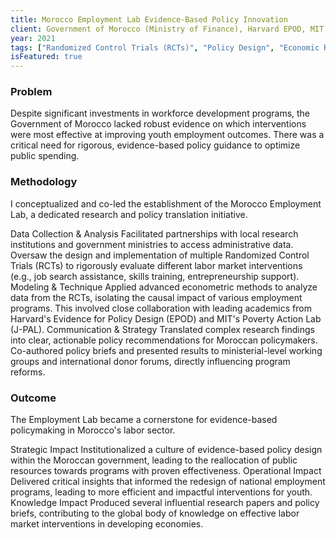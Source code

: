 ```yaml
---
title: Morocco Employment Lab Evidence-Based Policy Innovation
client: Government of Morocco (Ministry of Finance), Harvard EPOD, MIT J-PAL
year: 2021
tags: ["Randomized Control Trials (RCTs)", "Policy Design", "Economic Research", "Labor Markets"]
isFeatured: true
---
```


### Problem

Despite significant investments in workforce development programs, the Government of Morocco lacked robust evidence on which interventions were most effective at improving youth employment outcomes. There was a critical need for rigorous, evidence-based policy guidance to optimize public spending.

### Methodology

I conceptualized and co-led the establishment of the Morocco Employment Lab, a dedicated research and policy translation initiative.

   Data Collection & Analysis Facilitated partnerships with local research institutions and government ministries to access administrative data. Oversaw the design and implementation of multiple Randomized Control Trials (RCTs) to rigorously evaluate different labor market interventions (e.g., job search assistance, skills training, entrepreneurship support).
   Modeling & Technique Applied advanced econometric methods to analyze data from the RCTs, isolating the causal impact of various employment programs. This involved close collaboration with leading academics from Harvard's Evidence for Policy Design (EPOD) and MIT's Poverty Action Lab (J-PAL).
   Communication & Strategy Translated complex research findings into clear, actionable policy recommendations for Moroccan policymakers. Co-authored policy briefs and presented results to ministerial-level working groups and international donor forums, directly influencing program reforms.

### Outcome

The Employment Lab became a cornerstone for evidence-based policymaking in Morocco's labor sector.

   Strategic Impact Institutionalized a culture of evidence-based policy design within the Moroccan government, leading to the reallocation of public resources towards programs with proven effectiveness.
   Operational Impact Delivered critical insights that informed the redesign of national employment programs, leading to more efficient and impactful interventions for youth.
   Knowledge Impact Produced several influential research papers and policy briefs, contributing to the global body of knowledge on effective labor market interventions in developing economies.